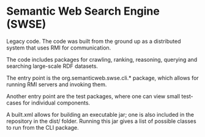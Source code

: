 # Semantic Web Search Engine (SWSE)

Legacy code. The code was built from the ground up as a distributed system that uses RMI for communication.

The code includes packages for crawling, ranking, reasoning, querying and searching large-scale RDF datasets.

The entry point is the org.semanticweb.swse.cli.* package, which allows for running RMI servers and invoking them.

Another entry point are the test packages, where one can view small test-cases for individual components.

A built.xml allows for building an executable jar; one is also included in the repository in the dist/ folder. Running this jar gives a list of possible classes to run from the CLI package.
